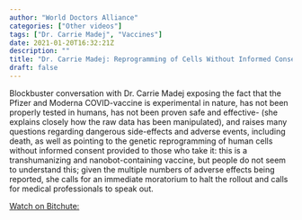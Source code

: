 ```yaml
---
author: "World Doctors Alliance"
categories: ["Other videos"]
tags: ["Dr. Carrie Madej", "Vaccines"]
date: 2021-01-20T16:32:21Z
description: ""
title: "Dr. Carrie Madej: Reprogramming of Cells Without Informed Consent--Moratorium Needed"
draft: false
---
```


Blockbuster conversation with Dr. Carrie Madej exposing the fact that the Pfizer and Moderna COVID-vaccine is experimental in nature, has not been properly tested in humans, has not been proven safe and effective- (she explains closely how the raw data has been manipulated), and raises many questions regarding dangerous side-effects and adverse events, including death, as well as pointing to the genetic reprogramming of human cells without informed consent provided to those who take it: this is a transhumanizing and nanobot-containing vaccine, but people do not seem to understand this; given the multiple numbers of adverse effects being reported, she calls for an immediate moratorium to halt the rollout and calls for medical professionals to speak out.   

[Watch on Bitchute: ](https://www.bitchute.com/video/Y5ahUViWRWua/)

